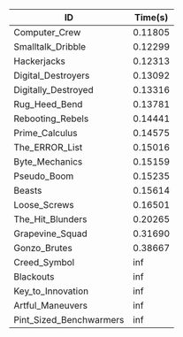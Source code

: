 |ID|Time(s)|
|-|-|
|Computer_Crew|0.11805|
|Smalltalk_Dribble|0.12299|
|Hackerjacks|0.12313|
|Digital_Destroyers|0.13092|
|Digitally_Destroyed|0.13316|
|Rug_Heed_Bend|0.13781|
|Rebooting_Rebels|0.14441|
|Prime_Calculus|0.14575|
|The_ERROR_List|0.15016|
|Byte_Mechanics|0.15159|
|Pseudo_Boom|0.15235|
|Beasts|0.15614|
|Loose_Screws|0.16501|
|The_Hit_Blunders|0.20265|
|Grapevine_Squad|0.31690|
|Gonzo_Brutes|0.38667|
|Creed_Symbol|inf|
|Blackouts|inf|
|Key_to_Innovation|inf|
|Artful_Maneuvers|inf|
|Pint_Sized_Benchwarmers|inf|
